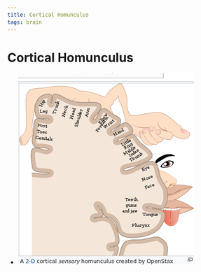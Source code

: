 ```yaml
---
title: Cortical Homunculus
tags: brain
---
```


# Cortical Homunculus
- ![im](assets/Pasted%20Image%2020220509154234.png)


































































